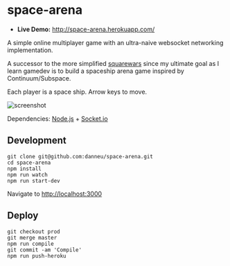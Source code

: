 
# space-arena

- **Live Demo:** <http://space-arena.herokuapp.com/>

A simple online multiplayer game with an ultra-naive 
websocket networking implementation.

A successor to the more simplified [squarewars](https://github.com/danneu/squarewars) 
since my ultimate goal as I learn gamedev is to build a spaceship arena game
inspired by Continuum/Subspace.

Each player is a space ship. Arrow keys to move.

![screenshot](https://dl.dropboxusercontent.com/spa/quq37nq1583x0lf/y4m_wyh0.png)

Dependencies: [Node.js](https://nodejs.org/) + [Socket.io](http://socket.io/)

## Development

    git clone git@github.com:danneu/space-arena.git
    cd space-arena
    npm install
    npm run watch
    npm run start-dev

Navigate to <http://localhost:3000>

## Deploy

    git checkout prod
    git merge master
    npm run compile
    git commit -am 'Compile'
    npm run push-heroku


